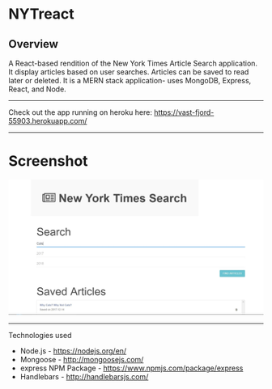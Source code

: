 # NYTreact

## Overview
A React-based rendition of the New York Times Article Search application. It display articles based on user searches. Articles can be saved  to read later or deleted. It is a MERN stack application- uses MongoDB, Express, React, and Node.

---
Check out the app running on heroku here: https://vast-fjord-55903.herokuapp.com/

---
# Screenshot
![Screenshot](https://github.com/tmederos/NYTreact/blob/master/screen-capture.JPG)

---
Technologies used
* Node.js - https://nodejs.org/en/
* Mongoose - http://mongoosejs.com/
* express NPM Package - https://www.npmjs.com/package/express
* Handlebars - http://handlebarsjs.com/

